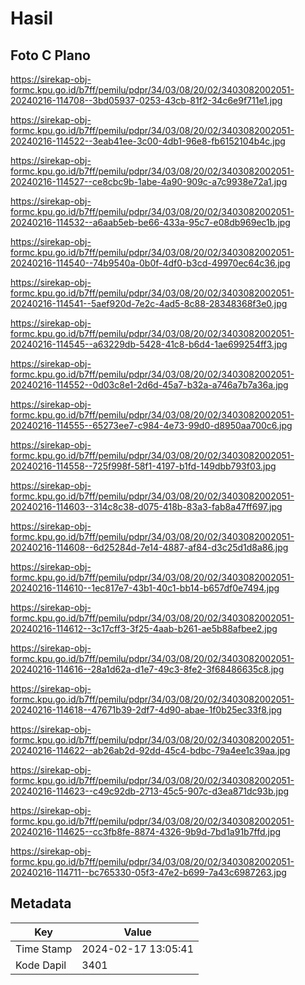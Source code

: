# Hasil

## Foto C Plano

https://sirekap-obj-formc.kpu.go.id/b7ff/pemilu/pdpr/34/03/08/20/02/3403082002051-20240216-114708--3bd05937-0253-43cb-81f2-34c6e9f711e1.jpg

https://sirekap-obj-formc.kpu.go.id/b7ff/pemilu/pdpr/34/03/08/20/02/3403082002051-20240216-114522--3eab41ee-3c00-4db1-96e8-fb6152104b4c.jpg

https://sirekap-obj-formc.kpu.go.id/b7ff/pemilu/pdpr/34/03/08/20/02/3403082002051-20240216-114527--ce8cbc9b-1abe-4a90-909c-a7c9938e72a1.jpg

https://sirekap-obj-formc.kpu.go.id/b7ff/pemilu/pdpr/34/03/08/20/02/3403082002051-20240216-114532--a6aab5eb-be66-433a-95c7-e08db969ec1b.jpg

https://sirekap-obj-formc.kpu.go.id/b7ff/pemilu/pdpr/34/03/08/20/02/3403082002051-20240216-114540--74b9540a-0b0f-4df0-b3cd-49970ec64c36.jpg

https://sirekap-obj-formc.kpu.go.id/b7ff/pemilu/pdpr/34/03/08/20/02/3403082002051-20240216-114541--5aef920d-7e2c-4ad5-8c88-28348368f3e0.jpg

https://sirekap-obj-formc.kpu.go.id/b7ff/pemilu/pdpr/34/03/08/20/02/3403082002051-20240216-114545--a63229db-5428-41c8-b6d4-1ae699254ff3.jpg

https://sirekap-obj-formc.kpu.go.id/b7ff/pemilu/pdpr/34/03/08/20/02/3403082002051-20240216-114552--0d03c8e1-2d6d-45a7-b32a-a746a7b7a36a.jpg

https://sirekap-obj-formc.kpu.go.id/b7ff/pemilu/pdpr/34/03/08/20/02/3403082002051-20240216-114555--65273ee7-c984-4e73-99d0-d8950aa700c6.jpg

https://sirekap-obj-formc.kpu.go.id/b7ff/pemilu/pdpr/34/03/08/20/02/3403082002051-20240216-114558--725f998f-58f1-4197-b1fd-149dbb793f03.jpg

https://sirekap-obj-formc.kpu.go.id/b7ff/pemilu/pdpr/34/03/08/20/02/3403082002051-20240216-114603--314c8c38-d075-418b-83a3-fab8a47ff697.jpg

https://sirekap-obj-formc.kpu.go.id/b7ff/pemilu/pdpr/34/03/08/20/02/3403082002051-20240216-114608--6d25284d-7e14-4887-af84-d3c25d1d8a86.jpg

https://sirekap-obj-formc.kpu.go.id/b7ff/pemilu/pdpr/34/03/08/20/02/3403082002051-20240216-114610--1ec817e7-43b1-40c1-bb14-b657df0e7494.jpg

https://sirekap-obj-formc.kpu.go.id/b7ff/pemilu/pdpr/34/03/08/20/02/3403082002051-20240216-114612--3c17cff3-3f25-4aab-b261-ae5b88afbee2.jpg

https://sirekap-obj-formc.kpu.go.id/b7ff/pemilu/pdpr/34/03/08/20/02/3403082002051-20240216-114616--28a1d62a-d1e7-49c3-8fe2-3f68486635c8.jpg

https://sirekap-obj-formc.kpu.go.id/b7ff/pemilu/pdpr/34/03/08/20/02/3403082002051-20240216-114618--47671b39-2df7-4d90-abae-1f0b25ec33f8.jpg

https://sirekap-obj-formc.kpu.go.id/b7ff/pemilu/pdpr/34/03/08/20/02/3403082002051-20240216-114622--ab26ab2d-92dd-45c4-bdbc-79a4ee1c39aa.jpg

https://sirekap-obj-formc.kpu.go.id/b7ff/pemilu/pdpr/34/03/08/20/02/3403082002051-20240216-114623--c49c92db-2713-45c5-907c-d3ea871dc93b.jpg

https://sirekap-obj-formc.kpu.go.id/b7ff/pemilu/pdpr/34/03/08/20/02/3403082002051-20240216-114625--cc3fb8fe-8874-4326-9b9d-7bd1a91b7ffd.jpg

https://sirekap-obj-formc.kpu.go.id/b7ff/pemilu/pdpr/34/03/08/20/02/3403082002051-20240216-114711--bc765330-05f3-47e2-b699-7a43c6987263.jpg


## Metadata

| Key        | Value               |
| ---------- | ------------------- |
| Time Stamp | 2024-02-17 13:05:41 |
| Kode Dapil | 3401                |



